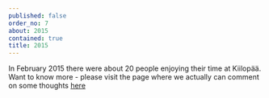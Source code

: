 ```yaml
---
published: false
order_no: 7
about: 2015
contained: true
title: 2015
---
```


In February 2015 there were about 20 people enjoying their time at Kiilopää. Want to know more - please visit the page where we actually can comment on some thoughts [here](2015)
